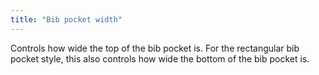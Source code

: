 ```yaml
---
title: "Bib pocket width"
---
```


Controls how wide the top of the bib pocket is. For the rectangular bib pocket style, this also controls how wide the bottom of the bib pocket is.
